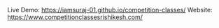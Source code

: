 Live Demo: https://iamsuraj-01.github.io/competition-classes/
Website: https://www.competitionclassesrishikesh.com/

